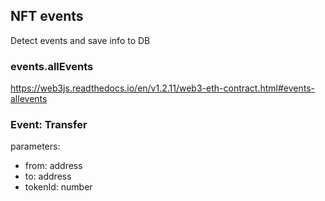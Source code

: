 ## NFT events
Detect events and save info to DB

### events.allEvents
https://web3js.readthedocs.io/en/v1.2.11/web3-eth-contract.html#events-allevents

### Event: Transfer
parameters:
- from: address
- to: address
- tokenId: number  

